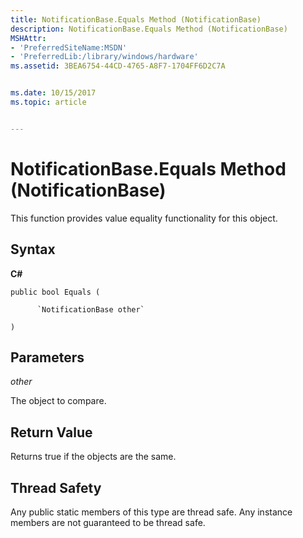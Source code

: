 ```yaml
---
title: NotificationBase.Equals Method (NotificationBase)
description: NotificationBase.Equals Method (NotificationBase)
MSHAttr:
- 'PreferredSiteName:MSDN'
- 'PreferredLib:/library/windows/hardware'
ms.assetid: 3BEA6754-44CD-4765-A8F7-1704FF6D2C7A


ms.date: 10/15/2017
ms.topic: article


---
```


# NotificationBase.Equals Method (NotificationBase)


This function provides value equality functionality for this object.

## <span id="Syntax"></span><span id="syntax"></span><span id="SYNTAX"></span>Syntax


**C#**

`public bool Equals (`

          `NotificationBase other`

`)`

## <span id="Parameters"></span><span id="parameters"></span><span id="PARAMETERS"></span>Parameters


*other*

The object to compare.

## <span id="Return_Value"></span><span id="return_value"></span><span id="RETURN_VALUE"></span>Return Value


Returns true if the objects are the same.

## <span id="Thread_Safety"></span><span id="thread_safety"></span><span id="THREAD_SAFETY"></span>Thread Safety


Any public static members of this type are thread safe. Any instance members are not guaranteed to be thread safe.

 

 






